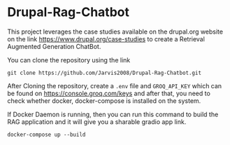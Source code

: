 # Drupal-Rag-Chatbot

This project leverages the case studies available on the drupal.org website on the link https://www.drupal.org/case-studies to create a Retrieval Augmented Generation ChatBot.

You can clone the repository using the link

`git clone https://github.com/Jarvis2008/Drupal-Rag-Chatbot.git`

After Cloning the repository, create a `.env` file and `GROQ_API_KEY` which can be found on https://console.groq.com/keys  and after that, you need to check whether docker, docker-compose is installed on the system.

If Docker Daemon is running, then you can run this command to build the RAG application and it will give you a sharable gradio app link.

`docker-compose up --build`
